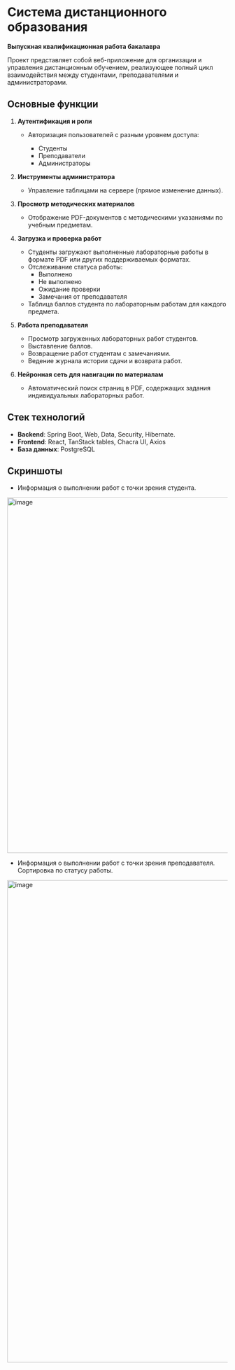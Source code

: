 # Система дистанционного образования

**Выпускная квалификационная работа бакалавра**

Проект представляет собой веб-приложение для организации и управления дистанционным обучением, реализующее полный цикл взаимодействия между студентами, преподавателями и администраторами.

## Основные функции

1. **Аутентификация и роли**

   * Авторизация пользователей с разным уровнем доступа:

     * Студенты
     * Преподаватели
     * Администраторы

2. **Инструменты администратора**

   * Управление таблицами на сервере (прямое изменение данных).

3. **Просмотр методических материалов**

   * Отображение PDF-документов с методическими указаниями по учебным предметам.

4. **Загрузка и проверка работ**

   * Студенты загружают выполненные лабораторные работы в формате PDF или других поддерживаемых форматах.
   * Отслеживание статуса работы:
     * Выполнено
     * Не выполнено
     * Ожидание проверки
     * Замечания от преподавателя
   * Таблица баллов студента по лабораторным работам для каждого предмета.

5. **Работа преподавателя**

   * Просмотр загруженных лабораторных работ студентов.
   * Выставление баллов.
   * Возвращение работ студентам с замечаниями.
   * Ведение журнала истории сдачи и возврата работ.

6. **Нейронная сеть для навигации по материалам**

   * Автоматический поиск страниц в PDF, содержащих задания индивидуальных лабораторных работ.

## Стек технологий

* **Backend**: Spring Boot, Web, Data, Security, Hibernate.
* **Frontend**: React, TanStack tables, Chacra UI, Axios
* **База данных**: PostgreSQL

## Скриншоты
* Информация о выполнении работ с точки зрения студента.
<img width="1752" height="813" alt="image" src="https://github.com/user-attachments/assets/1d5afb50-7f1a-4990-960b-bd3ab37fc0b9" />

* Информация о выполнении работ с точки зрения преподавателя. Сортировка по статусу работы.
<img width="1956" height="1103" alt="image" src="https://github.com/user-attachments/assets/ebc16ad4-28cf-4d02-a46b-7cba4a8b6e04" />

